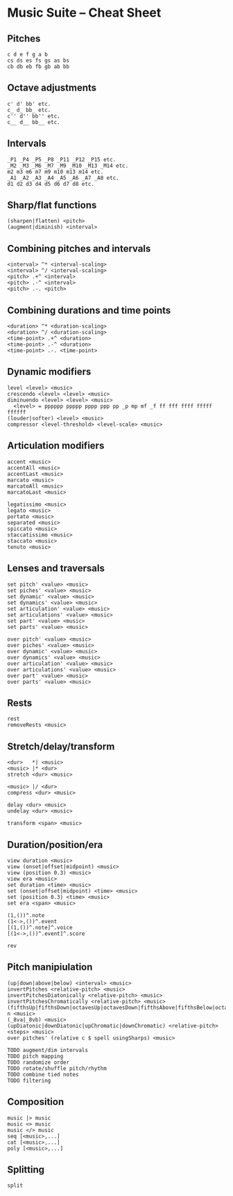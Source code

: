 
# Music Suite – Cheat Sheet

## Pitches

    c d e f g a b
    cs ds es fs gs as bs
    cb db eb fb gb ab bb

## Octave adjustments

    c' d' bb' etc.
    c_ d_ bb_ etc.
    c'' d'' bb'' etc.
    c__ d__ bb__ etc.

## Intervals

    _P1 _P4 _P5 _P8 _P11 _P12 _P15 etc.
    _M2 _M3 _M6 _M7 _M9 _M10 _M13 _M14 etc.
    m2 m3 m6 m7 m9 m10 m13 m14 etc.
    _A1 _A2 _A3 _A4 _A5 _A6 _A7 _A8 etc.
    d1 d2 d3 d4 d5 d6 d7 d8 etc.

## Sharp/flat functions

    (sharpen|flatten) <pitch>
    (augment|diminish) <interval>

## Combining pitches and intervals

    <interval> ^* <interval-scaling>
    <interval> ^/ <interval-scaling>
    <pitch> .+^ <interval>
    <pitch> .-^ <interval>
    <pitch> .-. <pitch>

## Combining durations and time points

    <duration> ^* <duration-scaling>
    <duration> ^/ <duration-scaling>
    <time-point> .+^ <duration>
    <time-point> .-^ <duration>
    <time-point> .-. <time-point>

## Dynamic modifiers

    level <level> <music>
    crescendo <level> <level> <music>
    diminuendo <level> <level> <music>
      <level> = pppppp ppppp pppp ppp pp _p mp mf _f ff fff ffff fffff ffffff
    (louder|softer) <level> <music>
    compressor <level-threshold> <level-scale> <music>

## Articulation modifiers

    accent <music>
    accentAll <music>
    accentLast <music>
    marcato <music>
    marcatoAll <music>
    marcatoLast <music>

    legatissimo <music>
    legato <music>
    portato <music>
    separated <music>
    spiccato <music>
    staccatissimo <music>
    staccato <music>
    tenuto <music>

## Lenses and traversals

    set pitch' <value> <music>
    set piches' <value> <music>
    set dynamic' <value> <music>
    set dynamics' <value> <music>
    set articulation' <value> <music>
    set articulations' <value> <music>
    set part' <value> <music>
    set parts' <value> <music>

    over pitch' <value> <music>
    over piches' <value> <music>
    over dynamic' <value> <music>
    over dynamics' <value> <music>
    over articulation' <value> <music>
    over articulations' <value> <music>
    over part' <value> <music>
    over parts' <value> <music>

## Rests

    rest
    removeRests <music>

## Stretch/delay/transform

    <dur>   *| <music>
    <music> |* <dur>
    stretch <dur> <music>

    <music> |/ <dur>
    compress <dur> <music>

    delay <dur> <music>
    undelay <dur> <music>

    transform <span> <music>

## Duration/position/era

    view duration <music>
    view (onset|offset|midpoint) <music>
    view (position 0.3) <music>
    view era <music>
    set duration <time> <music>
    set (onset|offset|midpoint) <time> <music>
    set (position 0.3) <time> <music>
    set era <span> <music>

    (1,())^.note
    (1<->,())^.event
    [(1,())^.note]^.voice
    [(1<->,())^.event]^.score

    rev


## Pitch manipiulation

    (up|down|above|below) <interval> <music>
    invertPitches <relative-pitch> <music>
    invertPitchesDiatonically <relative-pitch> <music>
    invertPitchesChromatically <relative-pitch> <music>
    (fifthsUp|fifthsDown|octavesUp|octavesDown|fifthsAbove|fifthsBelow|octavesAbove|octavesBelow) n <music>
    (_8va|_8vb) <music>
    (upDiatonic|downDiatonic|upChromatic|downChromatic) <relative-pitch> <steps> <music>
    over pitches' (relative c $ spell usingSharps) <music>

    TODO augment/dim intervals
    TODO pitch mapping
    TODO randomize order
    TODO rotate/shuffle pitch/rhythm
    TODO combine tied notes
    TODO filtering

## Composition

    music |> music
    music <> music
    music </> music
    seq [<music>,...]
    cat [<music>,...]
    poly [<music>,...]

## Splitting
    split


